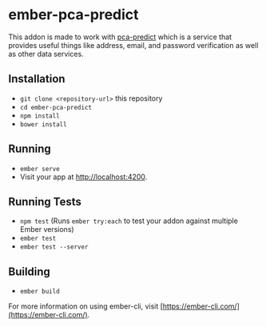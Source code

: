 # ember-pca-predict

This addon is made to work with [pca-predict](http://www.pcapredict.com/en-us/index/) which is a service that provides useful things like address, email, and password verification as well as other data services.

## Installation

* `git clone <repository-url>` this repository
* `cd ember-pca-predict`
* `npm install`
* `bower install`

## Running

* `ember serve`
* Visit your app at [http://localhost:4200](http://localhost:4200).

## Running Tests

* `npm test` (Runs `ember try:each` to test your addon against multiple Ember versions)
* `ember test`
* `ember test --server`

## Building

* `ember build`

For more information on using ember-cli, visit [https://ember-cli.com/](https://ember-cli.com/).
